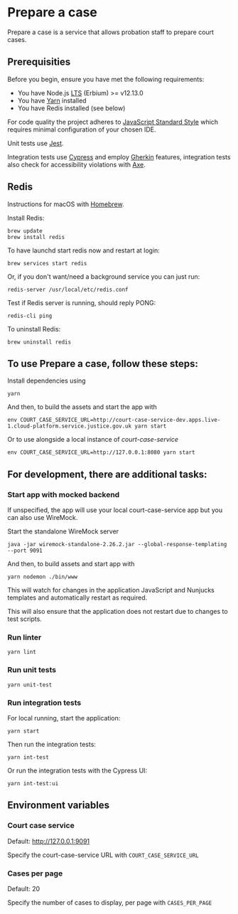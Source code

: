 # Prepare a case

Prepare a case is a service that allows probation staff to prepare court cases. 

## Prerequisities
Before you begin, ensure you have met the following requirements:
* You have Node.js [LTS](https://nodejs.org/en/about/releases/) (Erbium) >= v12.13.0
* You have [Yarn](http://yarnpkg.com) installed
* You have Redis installed (see below)

For code quality the project adheres to [JavaScript Standard Style](https://standardjs.com/) which requires minimal configuration of your chosen IDE.

Unit tests use [Jest](https://jestjs.io).

Integration tests use [Cypress](https://www.cypress.io) and employ [Gherkin](https://cucumber.io/docs/gherkin/reference/) features, integration tests also check for accessibility violations with [Axe](https://www.deque.com/axe/axe-for-web/documentation/api-documentation).

## Redis

Instructions for macOS with [Homebrew](https://brew.sh/).

Install Redis:

```
brew update
brew install redis
```

To have launchd start redis now and restart at login:

```
brew services start redis
```

Or, if you don't want/need a background service you can just run:

```
redis-server /usr/local/etc/redis.conf
```

Test if Redis server is running, should reply PONG:

```
redis-cli ping
```

To uninstall Redis:

```
brew uninstall redis
```

## To use Prepare a case, follow these steps:

Install dependencies using 

```
yarn
```

And then, to build the assets and start the app with
```
env COURT_CASE_SERVICE_URL=http://court-case-service-dev.apps.live-1.cloud-platform.service.justice.gov.uk yarn start
```

Or to use alongside a local instance of *court-case-service* 

```
env COURT_CASE_SERVICE_URL=http://127.0.0.1:8080 yarn start
```

## For development, there are additional tasks:

### Start app with mocked backend

If unspecified, the app will use your local court-case-service app but you can also use WireMock.
 
Start the standalone WireMock server
```
java -jar wiremock-standalone-2.26.2.jar --global-response-templating --port 9091
```

And then, to build assets and start app with
```
yarn nodemon ./bin/www
```

This will watch for changes in the application JavaScript and Nunjucks templates and automatically restart as required.

This will also ensure that the application does not restart due to changes to test scripts. 

### Run linter
```
yarn lint
```

### Run unit tests
```
yarn unit-test
```

### Run integration tests
For local running, start the application:

```
yarn start
```

Then run the integration tests:

```
yarn int-test
```

Or run the integration tests with the Cypress UI:

```
yarn int-test:ui
```

## Environment variables

### Court case service
Default:  http://127.0.0.1:9091

Specify the court-case-service URL with ```COURT_CASE_SERVICE_URL```

### Cases per page
Default: 20

Specify the number of cases to display, per page with ```CASES_PER_PAGE```

